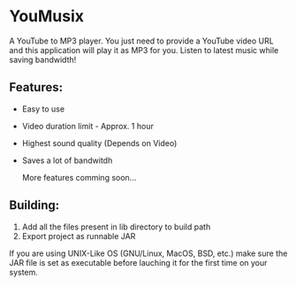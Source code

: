 # YouMusix

A YouTube to MP3 player. You just need to provide a YouTube video URL and this application will play it as MP3 for you. Listen to latest music while saving bandwidth!

## Features:

* Easy to use
* Video duration limit - Approx. 1 hour
* Highest sound quality (Depends on Video)
* Saves a lot of bandwitdh

  More features comming soon...

## Building:

1. Add all the files present in lib directory to build path
2. Export project as runnable JAR

If you are using UNIX-Like OS (GNU/Linux, MacOS, BSD, etc.) make sure the JAR file is set as executable before lauching it for the first time on your system.
